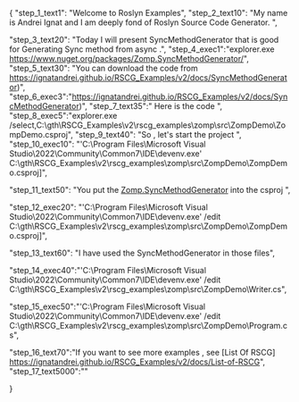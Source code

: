 {
    "step_1_text1": "Welcome to Roslyn Examples",
    "step_2_text10": "My name is Andrei Ignat and I am deeply fond of Roslyn Source Code Generator. ",

"step_3_text20": "Today I will present SyncMethodGenerator  that is good for Generating Sync method from async .",
"step_4_exec1":"explorer.exe https://www.nuget.org/packages/Zomp.SyncMethodGenerator/",
"step_5_text30": "You can download the code from https://ignatandrei.github.io/RSCG_Examples/v2/docs/SyncMethodGenerator)",
"step_6_exec3":"https://ignatandrei.github.io/RSCG_Examples/v2/docs/SyncMethodGenerator)",
"step_7_text35":" Here is the code ",
"step_8_exec5":"explorer.exe /select,C:\\gth\\RSCG_Examples\\v2\\rscg_examples\\zomp\\src\\ZompDemo\\ZompDemo.csproj",
"step_9_text40": "So , let's start the project ",
"step_10_exec10": "'C:\\Program Files\\Microsoft Visual Studio\\2022\\Community\\Common7\\IDE\\devenv.exe' C:\\gth\\RSCG_Examples\\v2\\rscg_examples\\zomp\\src\\ZompDemo\\ZompDemo.csproj]",

"step_11_text50": "You put the  [Zomp.SyncMethodGenerator](https://www.nuget.org/packages/Zomp.SyncMethodGenerator/) into the csproj ",

"step_12_exec20": "'C:\\Program Files\\Microsoft Visual Studio\\2022\\Community\\Common7\\IDE\\devenv.exe' /edit C:\\gth\\RSCG_Examples\\v2\\rscg_examples\\zomp\\src\\ZompDemo\\ZompDemo.csproj]",

"step_13_text60": "I have used the SyncMethodGenerator in those files",


"step_14_exec40":"'C:\\Program Files\\Microsoft Visual Studio\\2022\\Community\\Common7\\IDE\\devenv.exe' /edit C:\\gth\\RSCG_Examples\\v2\\rscg_examples\\zomp\\src\\ZompDemo\\Writer.cs",

"step_15_exec50":"'C:\\Program Files\\Microsoft Visual Studio\\2022\\Community\\Common7\\IDE\\devenv.exe' /edit C:\\gth\\RSCG_Examples\\v2\\rscg_examples\\zomp\\src\\ZompDemo\\Program.cs",

"step_16_text70":"If you want to see more examples , see  [List Of RSCG] https://ignatandrei.github.io/RSCG_Examples/v2/docs/List-of-RSCG",
"step_17_text5000":""

}